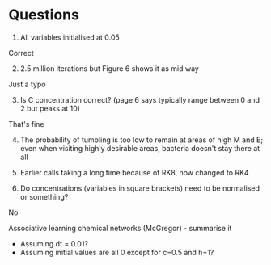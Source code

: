 # Questions

1. All variables initialised at 0.05

Correct

2. 2.5 million iterations but Figure 6 shows it as mid way

Just a typo

3. Is C concentration correct? (page 6 says typically range between 0 and 2 but peaks at 10)

That's fine

4. The probability of tumbling is too low to remain at areas of high M and E; even when visiting highly desirable areas, bacteria doesn't stay there at all



5. Earlier calls taking a long time because of RK8, now changed to RK4


6. Do concentrations (variables in square brackets) need to be normalised or something?

No


Associative learning chemical networks (McGregor) - summarise it

- Assuming dt = 0.01?
- Assuming initial values are all 0 except for c=0.5 and h=1?